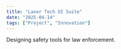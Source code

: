 ```yaml
---
title: "Laser Tech UI Suite"
date: "2025-04-14"
tags: ["Project", "Innovation"]
---
```


Designing safety tools for law enforcement.